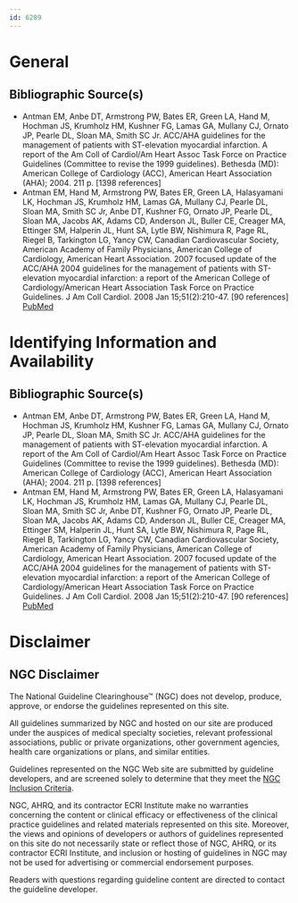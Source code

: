 ```yaml
---
id: 6289
---
```


# General

## Bibliographic Source(s)

- Antman EM, Anbe DT, Armstrong PW, Bates ER, Green LA, Hand M, Hochman JS, Krumholz HM, Kushner FG, Lamas GA, Mullany CJ, Ornato JP, Pearle DL, Sloan MA, Smith SC Jr. ACC/AHA guidelines for the management of patients with ST-elevation myocardial infarction. A report of the Am Coll of Cardiol/Am Heart Assoc Task Force on Practice Guidelines (Committee to revise the 1999 guidelines). Bethesda (MD): American College of Cardiology (ACC), American Heart Association (AHA); 2004. 211 p. [1398 references]
- Antman EM, Hand M, Armstrong PW, Bates ER, Green LA, Halasyamani LK, Hochman JS, Krumholz HM, Lamas GA, Mullany CJ, Pearle DL, Sloan MA, Smith SC Jr, Anbe DT, Kushner FG, Ornato JP, Pearle DL, Sloan MA, Jacobs AK, Adams CD, Anderson JL, Buller CE, Creager MA, Ettinger SM, Halperin JL, Hunt SA, Lytle BW, Nishimura R, Page RL, Riegel B, Tarkington LG, Yancy CW, Canadian Cardiovascular Society, American Academy of Family Physicians, American College of Cardiology, American Heart Association. 2007 focused update of the ACC/AHA 2004 guidelines for the management of patients with ST-elevation myocardial infarction: a report of the American College of Cardiology/American Heart Association Task Force on Practice Guidelines. J Am Coll Cardiol. 2008 Jan 15;51(2):210-47. [90 references] [ PubMed ](http://www.ncbi.nlm.nih.gov/entrez/query.fcgi?cmd=Retrieve&db=pubmed&dopt=Abstract&list_uids=18191746)

# Identifying Information and Availability

## Bibliographic Source(s)

- Antman EM, Anbe DT, Armstrong PW, Bates ER, Green LA, Hand M, Hochman JS, Krumholz HM, Kushner FG, Lamas GA, Mullany CJ, Ornato JP, Pearle DL, Sloan MA, Smith SC Jr. ACC/AHA guidelines for the management of patients with ST-elevation myocardial infarction. A report of the Am Coll of Cardiol/Am Heart Assoc Task Force on Practice Guidelines (Committee to revise the 1999 guidelines). Bethesda (MD): American College of Cardiology (ACC), American Heart Association (AHA); 2004. 211 p. [1398 references]
- Antman EM, Hand M, Armstrong PW, Bates ER, Green LA, Halasyamani LK, Hochman JS, Krumholz HM, Lamas GA, Mullany CJ, Pearle DL, Sloan MA, Smith SC Jr, Anbe DT, Kushner FG, Ornato JP, Pearle DL, Sloan MA, Jacobs AK, Adams CD, Anderson JL, Buller CE, Creager MA, Ettinger SM, Halperin JL, Hunt SA, Lytle BW, Nishimura R, Page RL, Riegel B, Tarkington LG, Yancy CW, Canadian Cardiovascular Society, American Academy of Family Physicians, American College of Cardiology, American Heart Association. 2007 focused update of the ACC/AHA 2004 guidelines for the management of patients with ST-elevation myocardial infarction: a report of the American College of Cardiology/American Heart Association Task Force on Practice Guidelines. J Am Coll Cardiol. 2008 Jan 15;51(2):210-47. [90 references] [ PubMed ](http://www.ncbi.nlm.nih.gov/entrez/query.fcgi?cmd=Retrieve&db=pubmed&dopt=Abstract&list_uids=18191746)

# Disclaimer

## NGC Disclaimer

The National Guideline Clearinghouse™ (NGC) does not develop, produce, approve, or endorse the guidelines represented on this site.

All guidelines summarized by NGC and hosted on our site are produced under the auspices of medical specialty societies, relevant professional associations, public or private organizations, other government agencies, health care organizations or plans, and similar entities.

Guidelines represented on the NGC Web site are submitted by guideline developers, and are screened solely to determine that they meet the [NGC Inclusion Criteria](/help-and-about/summaries/inclusion-criteria).

NGC, AHRQ, and its contractor ECRI Institute make no warranties concerning the content or clinical efficacy or effectiveness of the clinical practice guidelines and related materials represented on this site. Moreover, the views and opinions of developers or authors of guidelines represented on this site do not necessarily state or reflect those of NGC, AHRQ, or its contractor ECRI Institute, and inclusion or hosting of guidelines in NGC may not be used for advertising or commercial endorsement purposes.

Readers with questions regarding guideline content are directed to contact the guideline developer.

